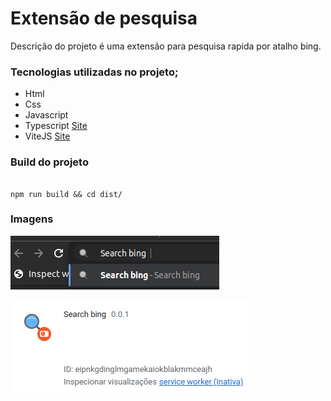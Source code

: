 # Extensão de pesquisa

Descrição do projeto é uma extensão para pesquisa rapida por atalho bing.

### Tecnologias utilizadas no projeto;

- Html
- Css
- Javascript
- Typescript [Site](https://www.typescriptlang.org/)
- ViteJS [Site](https://vitejs.dev/)

### Build do projeto

```shell

npm run build && cd dist/

```

### Imagens

![Screenshot](extension-seach.png)

![Screenshot](extension.png)
